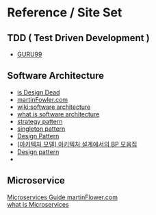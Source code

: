 # Reference / Site Set

## TDD ( Test Driven Development )

- [GURU99](https://www.guru99.com/test-driven-development.html "guru")  

## Software Architecture

- [is Design Dead](https://technical-leader.tistory.com/79?category=1015398 "sw blog")  
- [martinFowler.com](https://martinfowler.com/articles/serverless.html "martin")  
- [wiki:software architecture](https://en.wikipedia.org/wiki/Software_architecture "wiki")  
- [what is software architecture](https://en.wikipedia.org/wiki/Software_architecture "what")  
- [strategy pattern](https://gmlwjd9405.github.io/2018/07/06/strategy-pattern.html)  
- [singleton pattern](https://gmlwjd9405.github.io/2018/07/06/singleton-pattern.html)  
- [Design Pattern](https://readystory.tistory.com/114)  
- [[아키텍처 모델] 아키텍처 설계에서의 BP 모음집](https://itproda.tistory.com/100)  
- [Design pattern](https://eliotjang.github.io/%EC%BB%B4%ED%93%A8%ED%84%B0%EA%B3%B5%ED%95%99/design-pattern-ch02/)  
- 

## Microservice

[Microservices Guide martinFlower.com](https://martinfowler.com/microservices/ "martin")  
[what is Microservices](https://martinfowler.com/articles/microservices.html "micro")  
